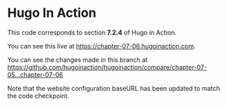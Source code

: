 Hugo In Action
===============

This code corresponds to section **7.2.4** of Hugo in Action.

You can see this live at https://chapter-07-06.hugoinaction.com.

You can see the changes made in this branch at https://github.com/hugoinaction/hugoinaction/compare/chapter-07-05...chapter-07-06

Note that the website configuration baseURL has been updated to match the code checkpoint.

